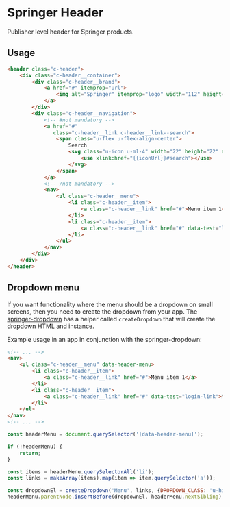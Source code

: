 # Springer Header

Publisher level header for Springer products.

## Usage

```html
<header class="c-header">
    <div class="c-header__container">
        <div class="c-header__brand">
            <a href="#" itemprop="url">
                <img alt="Springer" itemprop="logo" width="112" height="30" role="img" src="path/to/logo.svg">
            </a>
        </div>
        <div class="c-header__navigation">
            <!-- #not mandatory -->
            <a href="#"
               class="c-header__link c-header__link--search">
				<span class="u-flex u-flex-align-center">
					Search
					<svg class="u-icon u-ml-4" width="22" height="22" aria-hidden="true" focusable="false">
						<use xlink:href="{{iconUrl}}#search"></use>
					</svg>
				</span>
            </a>
            <!-- /not mandatory -->
            <nav>
                <ul class="c-header__menu">
                    <li class="c-header__item">
                        <a class="c-header__link" href="#">Menu item 1</a>
                    </li>
                    <li class="c-header__item">
                        <a class="c-header__link" href="#" data-test="login-link">Menu item 2</a>
                    </li>
                </ul>
            </nav>
        </div>
    </div>
</header>
```

## Dropdown menu

If you want functionality where the menu should be a dropdown on small screens, then you need to create the dropdown from your app.
The [springer-dropdown](https://github.com/springernature/frontend-toolkits/tree/master/toolkits/springer/packages/springer-dropdown) has a helper called `createDropdown` that will create the dropdown HTML and instance.

Example usage in an app in conjunction with the springer-dropdown:

```html
<!-- ... -->
<nav>
    <ul class="c-header__menu" data-header-menu>
        <li class="c-header__item">
            <a class="c-header__link" href="#">Menu item 1</a>
        </li>
        <li class="c-header__item">
            <a class="c-header__link" href="#" data-test="login-link">Menu item 2</a>
        </li>
    </ul>
</nav>
<!-- ... -->
```

```javascript
const headerMenu = document.querySelector('[data-header-menu]');

if (!headerMenu) {
    return;
}

const items = headerMenu.querySelectorAll('li');
const links = makeArray(items).map(item => item.querySelector('a'));

const dropdownEl = createDropdown('Menu', links, {DROPDOWN_CLASS: 'u-hide-at-md'});
headerMenu.parentNode.insertBefore(dropdownEl, headerMenu.nextSibling);
```
